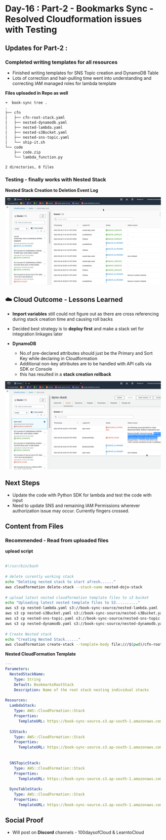 # Day-16 : Part-2 - Bookmarks Sync - Resolved Cloudformation issues with Testing

## Updates for Part-2 :

### Completed writing templates for all resources

- Finished writing templates for SNS Topic creation and DynamoDB Table
- Lots of correction and hair-pulling time went into understanding and correcting IAM managed roles for lambda template

**Files uploaded in Repo as well**

```console
➜  book-sync tree .
.
├── cfn
│   ├── cfn-root-stack.yaml
│   ├── nested-dynamodb.yaml
│   ├── nested-lambda.yaml
│   ├── nested-s3Bucket.yaml
│   ├── nested-sns-topic.yaml
│   └── ship-it.sh
└── code
    ├── code.zip
    └── lambda_function.py

2 directories, 8 files
```

### Testing - finally works with Nested Stack 

**Nested Stack Creation to Deletion Event Log**

![Nested Stack Deployment Trial](assets/nested-stack-events-screen.png)


## ☁️ Cloud Outcome - Lessons Learned

- **Import variables** still could not figure out as there are cross referencing during stack creation time and causing roll backs

- Decided best strategy is to **deploy first** and make a stack set for integration linkages later

- **DynamoDB**
    - No.of pre-declared attributes should just be the Primary and Sort Key while declaring in Cloudformation
    - Additional non-key attributes are to be handled with API calls via SDK or Console
    - this has resulted in a **stack creation rollback**

![DynamoDB attribute mismatch rollback](assets/attributes-count-error-screen.png)

## Next Steps

- Update the code with Python SDK for lambda and test the code with input
- Need to update SNS and remaining IAM Permissions wherever authorization issue may occur. Currently fingers crossed.

## Content from Files

###  Recommended - Read from uploaded files

**upload script**

```bash

#!/usr/bin/bash

# delete curently working stack
echo "Deleting nested stack to start afresh......"
aws cloudformation delete-stack --stack-name nested-dojo-stack

# upload latest nested cloudformation template files to s3 bucket
echo "Uploading latest nested template files to S3.........."
aws s3 cp nested-lambda.yaml s3://book-sync-source/nested-lambda.yaml
aws s3 cp nested-s3Bucket.yaml s3://book-sync-source/nested-s3Bucket.yaml
aws s3 cp nested-sns-topic.yaml s3://book-sync-source/nested-sns-topic.yaml
aws s3 cp nested-dynamodb.yaml s3://book-sync-source/nested-dynamodb.yaml

# Create Nested stack
echo "Creating Nested Stack......"
aws cloudformation create-stack --template-body file:///$(pwd)/cfn-root-stack.yaml --capabilities CAPABILITY_NAMED_IAM CAPABILITY_AUTO_EXPAND --stack-name nested-dojo-stack
```

**Nested CloudFormation Template**

```yaml
---
Parameters:
  NestedStackName:
    Type: String
    Default: BookmarksRootStack
    Description: Name of the root stack nesting individual stacks

Resources:
  LambdaStack:
    Type: AWS::CloudFormation::Stack
    Properties:
      TemplateURL: https://book-sync-source.s3.ap-south-1.amazonaws.com/nested-lambda.yaml

  S3Stack:
    Type: AWS::CloudFormation::Stack
    Properties:
      TemplateURL: https://book-sync-source.s3.ap-south-1.amazonaws.com/nested-s3Bucket.yaml


  SNSTopicStack:
    Type: AWS::CloudFormation::Stack
    Properties:
      TemplateURL: https://book-sync-source.s3.ap-south-1.amazonaws.com/nested-sns-topic.yaml

  DynoTableStack:
    Type: AWS::CloudFormation::Stack
    Properties:
      TemplateURL: https://book-sync-source.s3.ap-south-1.amazonaws.com/nested-dynamodb.yaml
```

## Social Proof

- Will post on **Discord** channels - 100daysofCloud & LearntoCloud
